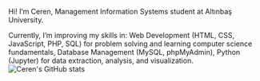 Hi! I’m Ceren, Management Information Systems student at Altınbaş University.

Currently, I’m improving my skills in:
Web Development (HTML, CSS, JavaScript, PHP, SQL) for problem solving and learning computer science fundamentals, Database Management (MySQL, phpMyAdmin), Python (Jupyter) for data extraction, analysis, and visualization.
 ![Ceren's GitHub stats](https://github-readme-stats.vercel.app/api?username=cerensinen&show_icons=true&theme=radical)
